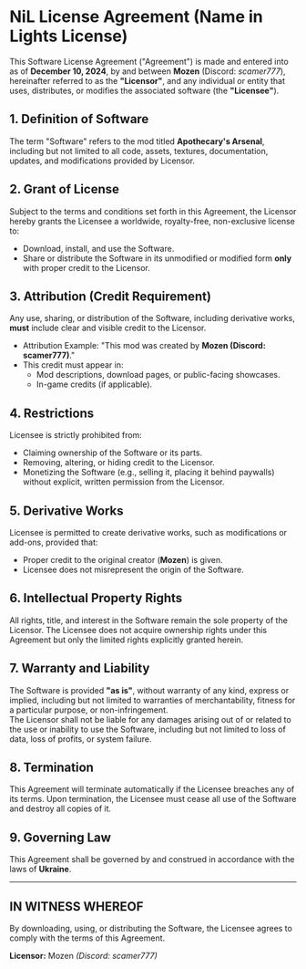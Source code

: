 # **NiL License Agreement (Name in Lights License)**  
This Software License Agreement ("Agreement") is made and entered into as of **December 10, 2024**, by and between **Mozen** (Discord: *scamer777*), hereinafter referred to as the **"Licensor"**, and any individual or entity that uses, distributes, or modifies the associated software (the **"Licensee"**).  

## **1. Definition of Software**  
The term "Software" refers to the mod titled **Apothecary's Arsenal**, including but not limited to all code, assets, textures, documentation, updates, and modifications provided by Licensor.

## **2. Grant of License**  
Subject to the terms and conditions set forth in this Agreement, the Licensor hereby grants the Licensee a worldwide, royalty-free, non-exclusive license to:  
   - Download, install, and use the Software.  
   - Share or distribute the Software in its unmodified or modified form **only** with proper credit to the Licensor.

## **3. Attribution (Credit Requirement)**  
Any use, sharing, or distribution of the Software, including derivative works, **must** include clear and visible credit to the Licensor.  
   - Attribution Example: "This mod was created by **Mozen (Discord: scamer777)**."  
   - This credit must appear in:  
     - Mod descriptions, download pages, or public-facing showcases.  
     - In-game credits (if applicable).  

## **4. Restrictions**  
Licensee is strictly prohibited from:  
   - Claiming ownership of the Software or its parts.  
   - Removing, altering, or hiding credit to the Licensor.  
   - Monetizing the Software (e.g., selling it, placing it behind paywalls) without explicit, written permission from the Licensor.  

## **5. Derivative Works**  
Licensee is permitted to create derivative works, such as modifications or add-ons, provided that:  
   - Proper credit to the original creator (**Mozen**) is given.  
   - Licensee does not misrepresent the origin of the Software.  

## **6. Intellectual Property Rights**  
All rights, title, and interest in the Software remain the sole property of the Licensor. The Licensee does not acquire ownership rights under this Agreement but only the limited rights explicitly granted herein.

## **7. Warranty and Liability**  
The Software is provided **"as is"**, without warranty of any kind, express or implied, including but not limited to warranties of merchantability, fitness for a particular purpose, or non-infringement.  
The Licensor shall not be liable for any damages arising out of or related to the use or inability to use the Software, including but not limited to loss of data, loss of profits, or system failure.

## **8. Termination**  
This Agreement will terminate automatically if the Licensee breaches any of its terms. Upon termination, the Licensee must cease all use of the Software and destroy all copies of it.

## **9. Governing Law**  
This Agreement shall be governed by and construed in accordance with the laws of **Ukraine**.  

---

## **IN WITNESS WHEREOF**  
By downloading, using, or distributing the Software, the Licensee agrees to comply with the terms of this Agreement.  

**Licensor:** Mozen *(Discord: scamer777)*  
